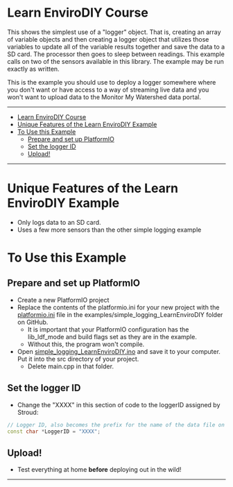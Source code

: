 # Learn EnviroDIY Course<!-- {#example_learn_envirodiy} -->

This shows the simplest use of a "logger" object.
That is, creating an array of variable objects and then creating a logger object that utilizes those variables to update all of the variable results together and save the data to a SD card.
The processor then goes to sleep between readings.
This example calls on two of the sensors available in this library.
The example may be run exactly as written.

This is the example you should use to deploy a logger somewhere where you don't want or have access to a way of streaming live data and you won't want to upload data to the Monitor My Watershed data portal.

_______

[//]: # ( @tableofcontents )

[//]: # ( @m_footernavigation )

[//]: # ( Start GitHub Only )
- [Learn EnviroDIY Course](#learn-envirodiy-course)
- [Unique Features of the Learn EnviroDIY Example](#unique-features-of-the-learn-envirodiy-example)
- [To Use this Example](#to-use-this-example)
  - [Prepare and set up PlatformIO](#prepare-and-set-up-platformio)
  - [Set the logger ID](#set-the-logger-id)
  - [Upload!](#upload)

[//]: # ( End GitHub Only )

_______

# Unique Features of the Learn EnviroDIY Example<!-- {#example_learn_envirodiy_unique} -->
- Only logs data to an SD card.
- Uses a few more sensors than the other simple logging example

# To Use this Example<!-- {#example_learn_envirodiy_using} -->

## Prepare and set up PlatformIO<!-- {#example_learn_envirodiy_pio} -->
- Create a new PlatformIO project
- Replace the contents of the platformio.ini for your new project with the [platformio.ini](https://raw.githubusercontent.com/EnviroDIY/ModularSensors/master/examples/simple_logging_LearnEnviroDIY/platformio.ini) file in the examples/simple_logging_LearnEnviroDIY folder on GitHub.
    - It is important that your PlatformIO configuration has the lib_ldf_mode and build flags set as they are in the example.
    - Without this, the program won't compile.
- Open [simple_logging_LearnEnviroDIY.ino](https://raw.githubusercontent.com/EnviroDIY/ModularSensors/master/examples/simple_logging_LearnEnviroDIY/simple_logging_LearnEnviroDIY.ino) and save it to your computer.  Put it into the src directory of your project.
    - Delete main.cpp in that folder.

## Set the logger ID<!-- {#example_learn_envirodiy_logger_id} -->
- Change the "XXXX" in this section of code to the loggerID assigned by Stroud:

```cpp
// Logger ID, also becomes the prefix for the name of the data file on SD card
const char *LoggerID = "XXXX";
```

## Upload!<!-- {#example_learn_envirodiy_upload} -->
- Test everything at home **before** deploying out in the wild!

_______



[//]: # ( @section example_learn_envirodiy_pio_config PlatformIO Configuration )

[//]: # ( @include{lineno} simple_logging_LearnEnviroDIY/platformio.ini )

[//]: # ( @section example_learn_envirodiy_code The Complete Code )

[//]: # ( @include{lineno} simple_logging_LearnEnviroDIY/simple_logging_LearnEnviroDIY.ino )
